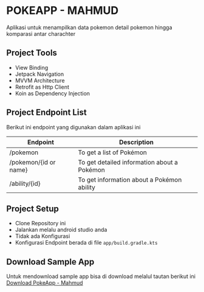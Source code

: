 # POKEAPP - MAHMUD

Aplikasi untuk menampilkan data pokemon detail pokemon hingga komparasi antar charachter

## Project Tools

- View Binding
- Jetpack Navigation
- MVVM Architecture
- Retrofit as Http Client
- Koin as Dependency Injection

## Project Endpoint List

Berikut ini endpoint yang digunakan dalam aplikasi ini

| Endpoint              | Description                                 |
| --------------------- | ------------------------------------------- |
| /pokemon              | To get a list of Pokémon                    |
| /pokemon/{id or name} | To get detailed information about a Pokémon |
| /ability/{id}         | To get information about a Pokémon ability  |

## Project Setup

- Clone Repository ini
- Jalankan melalu android studio anda
- Tidak ada Konfigurasi
- Konfigurasi Endpoint berada di file `app/build.gradle.kts`

## Download Sample App

Untuk mendownload sample app bisa di download melalul tautan berikut ini
[Download PokeApp - Mahmud](https://www.dropbox.com/scl/fi/gztg3h5b4hfb25x70eedu/PokeApp-Mahmud.apk?rlkey=naxa89j9t7gg80sp4czu1j41e&dl=0)
